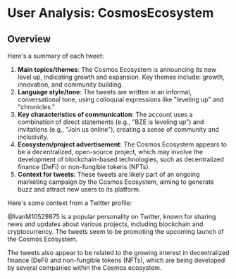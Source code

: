 # User Analysis: CosmosEcosystem

## Overview

Here's a summary of each tweet:

1. **Main topics/themes**: The Cosmos Ecosystem is announcing its new level up, indicating growth and expansion. Key themes include: growth, innovation, and community building.
2. **Language style/tone**: The tweets are written in an informal, conversational tone, using colloquial expressions like "leveling up" and "chronicles."
3. **Key characteristics of communication**: The account uses a combination of direct statements (e.g., "BZE is leveling up") and invitations (e.g., "Join us online"), creating a sense of community and inclusivity.
4. **Ecosystem/project advertisement**: The Cosmos Ecosystem appears to be a decentralized, open-source project, which may involve the development of blockchain-based technologies, such as decentralized finance (DeFi) or non-fungible tokens (NFTs).
5. **Context for tweets**: These tweets are likely part of an ongoing marketing campaign by the Cosmos Ecosystem, aiming to generate buzz and attract new users to its platform.

Here's some context from a Twitter profile:

@IvanM10529875 is a popular personality on Twitter, known for sharing news and updates about various projects, including blockchain and cryptocurrency. The tweets seem to be promoting the upcoming launch of the Cosmos Ecosystem.

The tweets also appear to be related to the growing interest in decentralized finance (DeFi) and non-fungible tokens (NFTs), which are being developed by several companies within the Cosmos ecosystem.